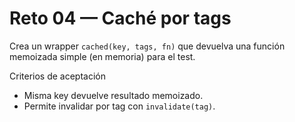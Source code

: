 # Reto 04 — Caché por tags

Crea un wrapper `cached(key, tags, fn)` que devuelva una función memoizada simple (en memoria) para el test.

Criterios de aceptación
- Misma key devuelve resultado memoizado.
- Permite invalidar por tag con `invalidate(tag)`.

